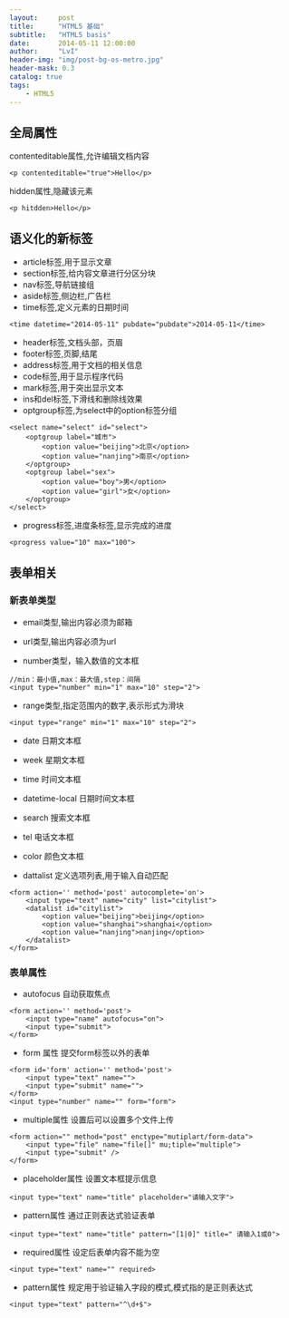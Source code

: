 ```yaml
---
layout:     post
title:      "HTML5 基础"
subtitle:   "HTML5 basis"
date:       2014-05-11 12:00:00
author:     "LvI"
header-img: "img/post-bg-os-metro.jpg"
header-mask: 0.3
catalog: true
tags:
    - HTML5
---
```


## 全局属性

contenteditable属性,允许编辑文档内容

```
<p contenteditable="true">Hello</p>
```

hidden属性,隐藏该元素

```
<p hitdden>Hello</p>
```

## 语义化的新标签

- article标签,用于显示文章
- section标签,给内容文章进行分区分块
- nav标签,导航链接组
- aside标签,侧边栏,广告栏
- time标签,定义元素的日期时间

```
<time datetime="2014-05-11" pubdate="pubdate">2014-05-11</time>
```

- header标签,文档头部，页眉
- footer标签,页脚,结尾
- address标签,用于文档的相关信息
- code标签,用于显示程序代码
- mark标签,用于突出显示文本
- ins和del标签,下滑线和删除线效果
- optgroup标签,为select中的option标签分组

```
<select name="select" id="select"> 
	<optgroup label="城市"> 
		<option value="beijing">北京</option> 
		<option value="nanjing">南京</option> 
	</optgroup> 
	<optgroup label="sex"> 
		<option value="boy">男</option> 
		<option value="girl">女</option> 
	</optgroup> 
</select>
```

- progress标签,进度条标签,显示完成的进度

```
<progress value="10" max="100">
```

## 表单相关

### 新表单类型

- email类型,输出内容必须为邮箱

- url类型,输出内容必须为url

- number类型，输入数值的文本框

```
//min：最小值,max：最大值,step：间隔
<input type="number" min="1" max="10" step="2">
```

- range类型,指定范围内的数字,表示形式为滑块

```
<input type="range" min="1" max="10" step="2">
```

- date 日期文本框
- week  星期文本框
- time 时间文本框
- datetime-local 日期时间文本框
- search 搜索文本框
- tel 电话文本框
- color 颜色文本框

- dattalist 定义选项列表,用于输入自动匹配

```
<form action='' method='post' autocomplete='on'>
	<input type="text" name="city" list="citylist">
	<datalist id="citylist">
		<option value="beijing">beijing</option>
		<option value="shanghai">shanghai</option>
		<option value="nanjing">nanjing</option>
	</datalist>
</form>
```

### 表单属性

- autofocus 自动获取焦点

```
<form action='' method='post'>
	<input type="name" autofocus="on">
	<input type="submit">
</form>
```

- form 属性 提交form标签以外的表单

```
<form id='form' action='' method='post'>
	<input type="text" name="">
	<input type="submit" name="">
</form>
<input type="number" name="" form="form">
```

- multiple属性 设置后可以设置多个文件上传

```
<form action="" method="post" enctype="mutiplart/form-data">
	<input type="file" name="file[]" mu;tiple="multiple">
	<input type="submit" />
</form>
```

- placeholder属性 设置文本框提示信息

```
<input type="text" name="title" placeholder="请输入文字">
```

- pattern属性 通过正则表达式验证表单

```
<input type="text" name="title" pattern="[1|0]" title=" 请输入1或0">
```

- required属性 设定后表单内容不能为空

```
<input type="text" name="" required>
```

- pattern属性 规定用于验证输入字段的模式,模式指的是正则表达式

```
<input type="text" pattern="^\d+$">
```

